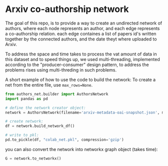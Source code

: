 # Arxiv co-authorship network
The goal of this repo, is to provide a way to create an undirected network of authors, where each
node represents an author, and each edge represents a co-authorship relation. each edge containes a list of papers id's written together by the connected authors, and the date theyt where uploaded to Arxiv. 

To address the space and time takes to process the vat amount of data in this dataset and to speed things up, we used multi-threading, implemented according to the "producer-consumer" design pattern, to address the problems rises using multi-threding in such problems.
 

A short example of how to use the code to build the network:
To create a net from the entire file, use `max_rows=None`.

```python
from authors_net.builder import AuthorsNetwork
import pandas as pd 

# define the network creator object: 
network = AuthorsNetwork(filename='arxiv-metadata-oai-snapshot.json', max_rows=None, chunk_size=1000)

# create network:
df = network.build_network_df()

# write to pkl:
pd.to_pickle(df, "colab_net.pkl", compression='gzip')
```

you can also convert the network into networkx graph object (takes time):
```python
G = network.to_networkx()
```
